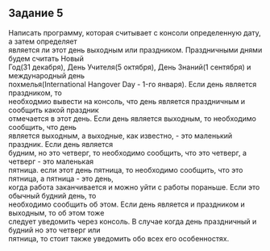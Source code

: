 ## Задание 5
Написать программу, которая считывает с консоли определенную дату, а затем определяет</br> является ли этот день выходным или праздником. Праздничными днями будем считать Новый</br> Год(31 декабря), День Учителя(5 октября), День Знаний(1 сентября) и международный день</br> похмелья(International Hangover Day - 1-го января). Если день является праздником, то</br> необходмио вывести на консоль, что день является праздничным и сообщить какой праздник</br> отмечается в этот день. Если день является выходным, то необходимо сообщить, что день</br> является выходным, а выходные, как известно, - это маленький праздник. Если день является</br> будним, но это четверг, то необходимо сообщить, что это четверг, а четверг - это маленькая</br> пятница. если этот день пятница, то необходимо сообщить, что это пятница, а пятница - это день,</br> когда работа заканчивается и можно уйти с работы пораньше. Если это обычный будний день, то</br> необходимо сообщить об этом. Если день является и праздником и выходным, то об этом тоже</br> следует уведомить через консоль. В случае когда день праздничный и будний но это четверг или</br> пятница, то стоит также уведомить обо всех его особенностях.